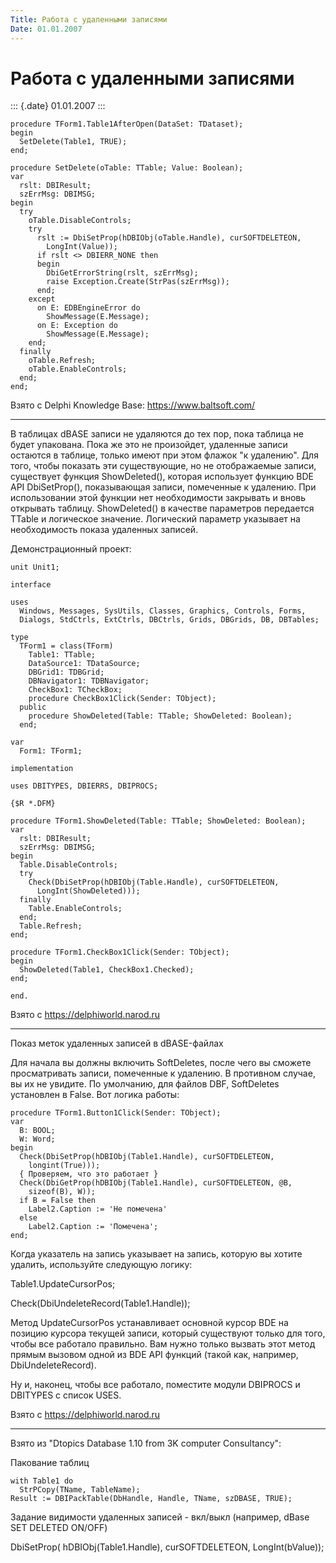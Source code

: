 ```yaml
---
Title: Работа с удаленными записями
Date: 01.01.2007
---
```



Работа с удаленными записями
============================

::: {.date}
01.01.2007
:::

    procedure TForm1.Table1AfterOpen(DataSet: TDataset);
    begin
      SetDelete(Table1, TRUE);
    end;
     
    procedure SetDelete(oTable: TTable; Value: Boolean);
    var
      rslt: DBIResult;
      szErrMsg: DBIMSG;
    begin
      try
        oTable.DisableControls;
        try
          rslt := DbiSetProp(hDBIObj(oTable.Handle), curSOFTDELETEON,
            LongInt(Value));
          if rslt <> DBIERR_NONE then
          begin
            DbiGetErrorString(rslt, szErrMsg);
            raise Exception.Create(StrPas(szErrMsg));
          end;
        except
          on E: EDBEngineError do
            ShowMessage(E.Message);
          on E: Exception do
            ShowMessage(E.Message);
        end;
      finally
        oTable.Refresh;
        oTable.EnableControls;
      end;
    end;

Взято с Delphi Knowledge Base: <https://www.baltsoft.com/>

------------------------------------------------------------------------

В таблицах dBASE записи не удаляются до тех пор, пока таблица не будет
упакована. Пока же это не произойдет, удаленные записи остаются в
таблице, только имеют при этом флажок \"к удалению\". Для того, чтобы
показать эти существующие, но не отображаемые записи, существует функция
ShowDeleted(), которая использует функцию BDE API DbiSetProp(),
показывающая записи, помеченные к удалению. При использовании этой
функции нет необходимости закрывать и вновь открывать таблицу.
ShowDeleted() в качестве параметров передается TTable и логическое
значение. Логический параметр указывает на необходимость показа
удаленных записей.

Демонстрационный проект:

    unit Unit1;
     
    interface
     
    uses
      Windows, Messages, SysUtils, Classes, Graphics, Controls, Forms,
      Dialogs, StdCtrls, ExtCtrls, DBCtrls, Grids, DBGrids, DB, DBTables;
     
    type
      TForm1 = class(TForm)
        Table1: TTable;
        DataSource1: TDataSource;
        DBGrid1: TDBGrid;
        DBNavigator1: TDBNavigator;
        CheckBox1: TCheckBox;
        procedure CheckBox1Click(Sender: TObject);
      public
        procedure ShowDeleted(Table: TTable; ShowDeleted: Boolean);
      end;
     
    var
      Form1: TForm1;
     
    implementation
     
    uses DBITYPES, DBIERRS, DBIPROCS;
     
    {$R *.DFM}
     
    procedure TForm1.ShowDeleted(Table: TTable; ShowDeleted: Boolean);
    var
      rslt: DBIResult;
      szErrMsg: DBIMSG;
    begin
      Table.DisableControls;
      try
        Check(DbiSetProp(hDBIObj(Table.Handle), curSOFTDELETEON,
          LongInt(ShowDeleted)));
      finally
        Table.EnableControls;
      end;
      Table.Refresh;
    end;
     
    procedure TForm1.CheckBox1Click(Sender: TObject);
    begin
      ShowDeleted(Table1, CheckBox1.Checked);
    end;
     
    end.

Взято с <https://delphiworld.narod.ru>

------------------------------------------------------------------------

Показ меток удаленных записей в dBASE-файлах

Для начала вы должны включить SoftDeletes, после чего вы сможете
просматривать записи, помеченные к удалению. В противном случае, вы их
не увидите. По умолчанию, для файлов DBF, SoftDeletes установлен в
False. Вот логика работы:

    procedure TForm1.Button1Click(Sender: TObject);
    var
      B: BOOL;
      W: Word;
    begin
      Check(DbiSetProp(hDBIObj(Table1.Handle), curSOFTDELETEON,
        longint(True)));
      { Проверяем, что это работает }
      Check(DbiGetProp(hDBIObj(Table1.Handle), curSOFTDELETEON, @B,
        sizeof(B), W));
      if B = False then
        Label2.Caption := 'Не помечена'
      else
        Label2.Caption := 'Помечена';
    end;

Когда указатель на запись указывает на запись, которую вы хотите
удалить, используйте следующую логику:

Table1.UpdateCursorPos;

Check(DbiUndeleteRecord(Table1.Handle));

Метод UpdateCursorPos устанавливает основной курсор BDE на позицию
курсора текущей записи, который существуют только для того, чтобы все
работало правильно. Вам нужно только вызвать этот метод прямым вызовом
одной из BDE API функций (такой как, например, DbiUndeleteRecord).

Ну и, наконец, чтобы все работало, поместите модули DBIPROCS и DBITYPES
с список USES.

Взято с <https://delphiworld.narod.ru>

------------------------------------------------------------------------

Взято из \"Dtopics Database 1.10 from 3K computer Consultancy\":

Пакование таблиц

     
    with Table1 do
      StrPCopy(TName, TableName);
    Result := DBIPackTable(DbHandle, Handle, TName, szDBASE, TRUE);

Задание видимости удаленных записей - вкл/выкл (например, dBase SET
DELETED ON/OFF)

DbiSetProp( hDBIObj(Table1.Handle), curSOFTDELETEON, LongInt(bValue));
